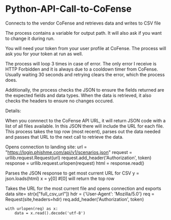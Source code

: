 # Python-API-Call-to-CoFense
Connects to the vendor CoFense and retrieves data and writes to CSV file

The process contains a variable for output path.  It will also ask if you want to change it during run.

You will need your token from your user profile at CoFense.  The process will ask you for your token at run as well.

The process will loop 3 times in case of error.  The only error I receive is HTTP Forbidden and it is always due to a cooldown timer from CoFense.  Usually waiting 30 seconds and retrying clears the error, which the process does.

Additionally, the process checks the JSON to ensure the fields returned are the expected fields and data types.  When the data is retrieved, it also checks the headers to ensure no changes occured.


Details:

When you connnect to the CoFense API URL, it will return JSON code with a list of all files available.  In this JSON there will include the URL for each file.  This process takes the top row (most recent), parses out the data needed and passes that URL to the next call to retrieve the data.

Opens connection to landing site:
    url = "https://login.phishme.com/api/v1/scenarios.json"
    request = urllib.request.Request(url)
    request.add_header('Authorization', token)
    response = urllib.request.urlopen(request)
    html = response.read()
    
Parses the JSON response to get most current URL for CSV
    y = json.loads(html)
    x = y[0]  #[0] will return the top row

Takes the URL for the most current file and opens connection and exports data
    site= str(x["full_csv_url"])
    hdr = {'User-Agent': 'Mozilla/5.0'}
    req = Request(site,headers=hdr)
    req.add_header('Authorization', token)

    with urlopen(req) as x:
        data = x.read().decode('utf-8')

